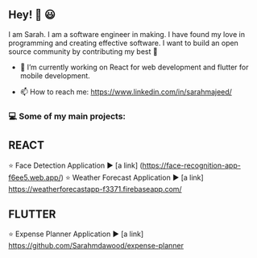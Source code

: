 ## Hey! :raising_hand: :smiley:

I am Sarah. I am a software engineer in making. I have found my love in programming and creating effective software.
I want to build an open source community by contributing my best :raised_hands: 


- 🔭 I’m currently working on React for web development and flutter for mobile development.

- 📫 How to reach me: https://www.linkedin.com/in/sarahmajeed/

### :computer: Some of my main projects:
  ## REACT     
  :star: Face Detection Application
    :arrow_forward: [a link] (https://face-recognition-app-f6ee5.web.app/) 
  :star: Weather Forecast Application 
    :arrow_forward: [a link] https://weatherforecastapp-f3371.firebaseapp.com/
  ## FLUTTER 
  :star: Expense Planner Application 
    :arrow_forward: [a link] https://github.com/Sarahmdawood/expense-planner

